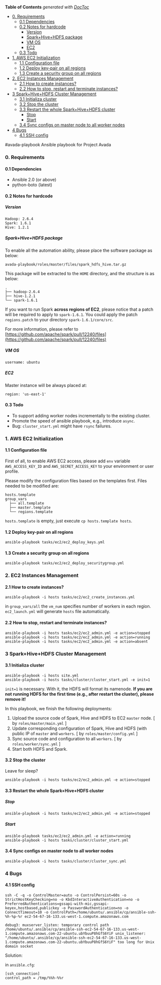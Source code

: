 <!-- START doctoc generated TOC please keep comment here to allow auto update -->
<!-- DON'T EDIT THIS SECTION, INSTEAD RE-RUN doctoc TO UPDATE -->
**Table of Contents**  *generated with [DocToc](https://github.com/thlorenz/doctoc)*

- [0. Requirements](#0-requirements)
  - [0.1 Dependencies](#01-dependencies)
  - [0.2 Notes for hardcode](#02-notes-for-hardcode)
    - [Version](#version)
    - [Spark+Hive+HDFS package](#sparkhivehdfs-package)
    - [VM OS](#vm-os)
    - [EC2](#ec2)
  - [0.3 Todo](#03-todo)
- [1. AWS EC2 Initialization](#1-aws-ec2-initialization)
  - [1.1 Configuration file](#11-configuration-file)
  - [1.2 Deploy key-pair on all regions](#12-deploy-key-pair-on-all-regions)
  - [1.3 Create a security group on all regions](#13-create-a-security-group-on-all-regions)
- [2. EC2 Instances Management](#2-ec2-instances-management)
  - [2.1 How to create instances?](#21-how-to-create-instances)
  - [2.2 How to stop, restart and terminate instances?](#22-how-to-stop-restart-and-terminate-instances)
- [3 Spark+Hive+HDFS Cluster Management](#3-sparkhivehdfs-cluster-management)
  - [3.1 Initializa cluster](#31-initializa-cluster)
  - [3.2 Stop the cluster](#32-stop-the-cluster)
  - [3.3 Restart the whole Spark+Hive+HDFS cluster](#33-restart-the-whole-sparkhivehdfs-cluster)
    - [Stop](#stop)
    - [Start](#start)
  - [3.4 Sync configs on master node to all worker nodes](#34-sync-configs-on-master-node-to-all-worker-nodes)
- [4 Bugs](#4-bugs)
  - [4.1 SSH config](#41-ssh-config)

<!-- END doctoc generated TOC please keep comment here to allow auto update -->

#avada-playbook
Ansible playbook for Project Avada

### 0. Requirements

#### 0.1 Dependencies

* Ansible 2.0 (or above)
* python-boto (latest)

#### 0.2 Notes for hardcode
##### Version
    
    Hadoop: 2.6.4
    Spark: 1.6.1
    Hive: 1.2.1

##### Spark+Hive+HDFS package
To enable all the automation ability, please place the software package as below:
  
    avada-playbook/roles/master/files/spark_hdfs_hive.tar.gz

This package will be extracted to the `HOME` directory, and the structure is as below:

    .
    ├── hadoop-2.6.4
    ├── hive-1.2.1
    └── spark-1.6.1

If you want to run Spark **across regions of EC2**, please notice that a patch will be required to apply to `spark-1.6.1`. You could apply the patch `regions.patch` to your directory `spark-1.6.1/core/src`. 

For more information, please refer to [https://github.com/apache/spark/pull/12240/files](https://github.com/apache/spark/pull/12240/files)

##### VM OS
    username: ubuntu

##### EC2
Master instance will be always placed at: 

    region: 'us-east-1'

#### 0.3 Todo

* To support adding worker nodes incrementally to the existing cluster.
* Promote the speed of ansible playbook, e.g., introduce `async`.
* Bug: `cluster_start.yml` might have `rsync` failures.

### 1. AWS EC2 Initialization

#### 1.1 Configuration file
First of all, to enable AWS EC2 access, please add `env` variable `AWS_ACCESS_KEY_ID` and `AWS_SECRET_ACCESS_KEY` to your environment or user profile.

Please modify the configuration files based on the templates first. Files needed to be modified are:
  
    hosts.template
    group_vars
      ├── all.template
      ├── master.template
      └── regions.template

`hosts.template` is empty, just execute `cp hosts.template hosts`. 
#### 1.2 Deploy key-pair on all regions

    ansible-playbook tasks/ec2/ec2_deploy_keys.yml

#### 1.3 Create a security group on all regions
  
    ansible-playbook tasks/ec2/ec2_deploy_securitygroup.yml

### 2. EC2 Instances Management
  
#### 2.1 How to create instances? 
    ansible-playbook -i hosts tasks/ec2/ec2_create_instances.yml

in `group_vars/all` the `vm_num` specifies number of workers in each region. `ec2_launch.yml` will generate `hosts` file automatically.

#### 2.2 How to stop, restart and terminate instances?

    ansible-playbook -i hosts tasks/ec2/ec2_admin.yml -e action=stopped
    ansible-playbook -i hosts tasks/ec2/ec2_admin.yml -e action=running
    ansible-playbook -i hosts tasks/ec2/ec2_admin.yml -e action=absent

### 3 Spark+Hive+HDFS Cluster Management

#### 3.1 Initializa cluster

    ansible-playbook -i hosts site.yml
    ansible-playbook -i hosts tasks/cluster/cluster_start.yml -e init=1

`init=1` is necessary. With it, the HDFS will format its namenode. **If you are not running HDFS for the first time (e.g., after restart the cluster), please remove it!**

In this playbook, we finish the following deployments:

1. Upload the source code of Spark, Hive and HDFS to EC2 `master` node. [ by `roles/master/main.yml` ]
2. Update corresponding configuration of Spark, Hive and HDFS (with public IP of `master` and `workers`. [ by `roles/master/config.yml` ]
3. Sync source code and configuration to all `workers`. [ by `roles/worker/sync.yml` ]
4. Start both HDFS and Spark.

#### 3.2 Stop the cluster
Leave for sleep?

    ansible-playbook -i hosts tasks/ec2/ec2_admin.yml -e action=stopped

#### 3.3 Restart the whole Spark+Hive+HDFS cluster

##### Stop

    ansible-playbook -i hosts tasks/ec2/ec2_admin.yml -e action=stopped

##### Start
    
    ansible-playbook tasks/ec2/ec2_admin.yml -e action=running
    ansible-playbook -i hosts tasks/cluster/cluster_start.yml

#### 3.4 Sync configs on master node to all worker nodes

    ansible-playbook -i hosts tasks/cluster/cluster_sync.yml

### 4 Bugs
#### 4.1 SSH config
    
    ssh -C -q -o ControlMaster=auto -o ControlPersist=60s -o StrictHostKeyChecking=no -o KbdInteractiveAuthentication=no -o PreferredAuthentications=gssapi-with-mic,gssapi-keyex,hostbased,publickey -o PasswordAuthentication=no -o ConnectTimeout=10 -o ControlPath=/home/ubuntu/.ansible/cp/ansible-ssh-%h-%p-%r ec2-54-67-16-133.us-west-1.compute.amazonaws.com
    
    debug3: muxserver_listen: temporary control path /home/ubuntu/.ansible/cp/ansible-ssh-ec2-54-67-16-133.us-west-1.compute.amazonaws.com-22-ubuntu.ubYbuuP8hGfS6YiF unix_listener: "/home/ubuntu/.ansible/cp/ansible-ssh-ec2-54-67-16-133.us-west-1.compute.amazonaws.com-22-ubuntu.ubYbuuP8hGfS6YiF" too long for Unix domain socket

Solution:

in `ansible.cfg`:

    [ssh_connection]
    control_path = /tmp/%%h-%%r
    

